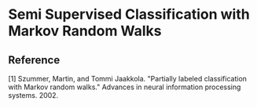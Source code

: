 # Semi Supervised Classification with Markov Random Walks




## Reference

[1] Szummer, Martin, and Tommi Jaakkola. "Partially labeled classification with Markov random walks." Advances in neural information processing systems. 2002.